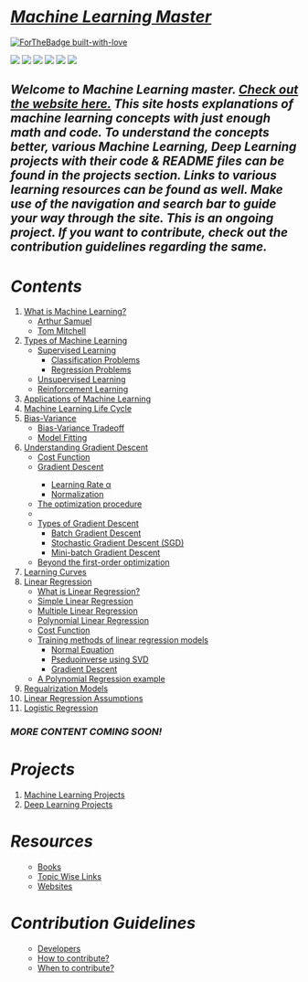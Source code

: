 # [***Machine Learning Master***](https://nvsyashwanth.github.io/machinelearningmaster/)
[![ForTheBadge built-with-love](http://ForTheBadge.com/images/badges/built-with-love.svg)](https://github.com/NvsYashwanth)

![](https://badgen.net/badge/Code/Python/blue?icon=https://simpleicons.org/icons/python.svg&labelColor=cyan&label)    ![](https://badgen.net/badge/Library/ScikitLearn/blue?icon=https://upload.wikimedia.org/wikipedia/commons/0/05/Scikit_learn_logo_small.svg&labelColor=cyan&label)    ![](https://badgen.net/badge/Tools/pandas/blue?icon=https://simpleicons.org/icons/pandas.svg&labelColor=cyan&label)       ![](https://badgen.net/badge/Tools/numpy/blue?icon=https://upload.wikimedia.org/wikipedia/commons/1/1a/NumPy_logo.svg&labelColor=cyan&label)        ![](https://badgen.net/badge/Tools/matplotlib/blue?icon=https://upload.wikimedia.org/wikipedia/en/5/56/Matplotlib_logo.svg&labelColor=cyan&label)    ![](https://badgen.net/badge/icon/JupyterNotebook?icon=awesome&label)

<p align='center'>
<h2><strong><em>Welcome to Machine Learning master.
<a href='https://nvsyashwanth.github.io/machinelearningmaster/'>Check out the website here.</a>
This site hosts explanations of machine learning concepts with just enough math and code.
To understand the concepts better, various Machine Learning, Deep Learning projects with their code & README files can be found in the projects section.
Links to various learning resources can be found as well.
Make use of the navigation and  search bar to guide your way through the site.
This is an ongoing project. If you want to contribute, check out the contribution guidelines regarding the same.</em></strong></h2>
</p>

# ***Contents***
<ol>
 <li><a href='https://nvsyashwanth.github.io/machinelearningmaster/what-is-machine-learning/'>What is Machine Learning?</a>
  <ul>
   <li><a href='https://nvsyashwanth.github.io/machinelearningmaster/what-is-machine-learning/#arthur-samuel-1959'>Arthur Samuel</a></li>
   <li><a href='https://nvsyashwanth.github.io/machinelearningmaster/what-is-machine-learning/#tom-mitchell1997'>Tom Mitchell</a></li>
  </ul>
 </li>
 
   <li><a href='https://nvsyashwanth.github.io/machinelearningmaster/types-of-machine-learning/'>Types of Machine Learning</a>
   <ul>
    <li><a href='https://nvsyashwanth.github.io/machinelearningmaster/types-of-machine-learning/#supervised-learning'>Supervised Learning</a>
     <ul>
       <li><a href='https://nvsyashwanth.github.io/machinelearningmaster/types-of-machine-learning/#classification-problems'>Classification Problems</a></li>
       <li><a href='https://nvsyashwanth.github.io/machinelearningmaster/types-of-machine-learning/#regression-problems'>Regression Problems</a></li>
     </ul>
    </li>
    <li><a href='https://nvsyashwanth.github.io/machinelearningmaster/types-of-machine-learning/#unsupervised-learning'>Unsupervised Learning</a></li>
    <li><a href='https://nvsyashwanth.github.io/machinelearningmaster/types-of-machine-learning/#reinforcement-learning'>Reinforcement Learning</a></li>
   </ul>
 </li>

 <li><a href='https://nvsyashwanth.github.io/machinelearningmaster/applications-of-machine-learning/'>Applications of Machine Learning</a></li>
  
 <li><a href='https://nvsyashwanth.github.io/machinelearningmaster/machine-learning-life-cycle/'>Machine Learning Life Cycle</a></li>
 
 <li><a href="https://nvsyashwanth.github.io/machinelearningmaster/bias-variance/">Bias-Variance</a>
  <ul>
   <li><a href='https://nvsyashwanth.github.io/machinelearningmaster/bias-variance/#bias-variance-trade-off'>Bias-Variance Tradeoff</a></li>
   <li><a href='https://nvsyashwanth.github.io/machinelearningmaster/bias-variance/#model-fitting'>Model Fitting</a></li>
  </ul>
 </li>
 
  <li><a href="https://nvsyashwanth.github.io/machinelearningmaster/understanding-gradient-descent/">Understanding Gradient Descent</a>
  <ul>
   <li><a href='https://nvsyashwanth.github.io/machinelearningmaster/understanding-gradient-descent/#cost-function'>Cost Function</a></li>
   <li><a href='https://nvsyashwanth.github.io/machinelearningmaster/understanding-gradient-descent/#gradient-descent'>Gradient Descent</a></li>
     <ul>
      <li><a href='https://nvsyashwanth.github.io/machinelearningmaster/understanding-gradient-descent/#learning-rate-α'>Learning Rate α</a></li>
      <li><a href='https://nvsyashwanth.github.io/machinelearningmaster/understanding-gradient-descent/#normalization'>Normalization</a></li>
  </ul>
   
   <li><a href='https://nvsyashwanth.github.io/machinelearningmaster/understanding-gradient-descent/#the-optimization-procedure'>The optimization procedure</a></li>
    <li>
    <li><a href='https://nvsyashwanth.github.io/machinelearningmaster/understanding-gradient-descent/#types-of-gradient-descent'>Types of Gradient Descent</a>
      <ul>
      <li><a href='https://nvsyashwanth.github.io/machinelearningmaster/understanding-gradient-descent/#batch-gradient-descent'>Batch Gradient Descent</a></li>
      <li><a href='https://nvsyashwanth.github.io/machinelearningmaster/understanding-gradient-descent/#stochastic-gradient-descent-sgd'>Stochastic Gradient Descent (SGD)</a></li>
      <li><a href='https://nvsyashwanth.github.io/machinelearningmaster/understanding-gradient-descent/#mini-batch-gradient-descent'>Mini-batch Gradient Descent</a></li>
      </ul>
    </li>
    <li><a href='https://nvsyashwanth.github.io/machinelearningmaster/understanding-gradient-descent/#beyond-first-order-optimization'>Beyond the first-order optimization</a></li>
  </li>
  </ul>
 </li>

  <li><a href="https://nvsyashwanth.github.io/machinelearningmaster/learning-curves/">Learning Curves</a></li>
  <li><a href="https://nvsyashwanth.github.io/machinelearningmaster/linear-regression/">Linear Regression</a>
    <ul>
      <li><a href="https://nvsyashwanth.github.io/machinelearningmaster/linear-regression/#what-is-linear-regression">What is Linear Regression?</a></li>
      <li><a href="https://nvsyashwanth.github.io/machinelearningmaster/linear-regression/#simple-linear-regression">Simple Linear Regression</a></li>
      <li><a href="https://nvsyashwanth.github.io/machinelearningmaster/linear-regression/#multiple-linear-regression">Multiple Linear Regression</a></li>
      <li><a href="https://nvsyashwanth.github.io/machinelearningmaster/linear-regression/#polynomial-regression">Polynomial Linear Regression</a></li>
      <li><a href="https://nvsyashwanth.github.io/machinelearningmaster/linear-regression/#cost-function">Cost Function</a></li>
      <li><a href="https://nvsyashwanth.github.io/machinelearningmaster/linear-regression/#training-methods-of-linear-regression-models">Training methods of linear regression models</a>
        <ul>
          <li><a href="https://nvsyashwanth.github.io/machinelearningmaster/linear-regression/">Normal Equation</a></li>
          <li><a href="https://nvsyashwanth.github.io/machinelearningmaster/linear-regression/">Pseduoinverse using SVD</a></li>
          <li><a href="https://nvsyashwanth.github.io/machinelearningmaster/linear-regression/">Gradient Descent</a></li>
        </ul>
      </li>
      <li><a href="https://nvsyashwanth.github.io/machinelearningmaster/linear-regression/#a-polynomial-regression-example">A Polynomial Regression example</a></li>
    </ul>
  </li>
  <li><a href="https://nvsyashwanth.github.io/machinelearningmaster/regularization_models/">Regualrization Models</a></li>
  <li><a href="https://nvsyashwanth.github.io/machinelearningmaster/linear-regression-assumptions/">Linear Regression Assumptions</a></li>
  <li><a href="https://nvsyashwanth.github.io/machinelearningmaster/logistic-regression/">Logistic Regression</a></li>
</ol>

### ***MORE CONTENT COMING SOON!***

# ***Projects***
<ol>
   <li><a href="https://nvsyashwanth.github.io/machinelearningmaster/machine-learning-projects">Machine Learning Projects</a></li>
   <li><a href="https://nvsyashwanth.github.io/machinelearningmaster/deep-learning-projects">Deep Learning Projects</a></li>
</ol>

# ***Resources***
<ol>
  <ul>
   <li><a href="https://nvsyashwanth.github.io/machinelearningmaster/resources/#books">Books</a></li>
   <li><a href="https://nvsyashwanth.github.io/machinelearningmaster/resources/#topic-wise-links">Topic Wise Links</a></li>
   <li><a href="https://nvsyashwanth.github.io/machinelearningmaster/resources/#websites">Websites</a></li>
  </ul>
</ol>


# ***Contribution Guidelines***
<ol>
  <ul>
   <li><a href="https://nvsyashwanth.github.io/machinelearningmaster/contribution-guidelines/#developers">Developers</a></li>
   <li><a href="https://nvsyashwanth.github.io/machinelearningmaster/contribution-guidelines/#how-to-contribute">How to contribute?</a></li>
   <li><a href="https://nvsyashwanth.github.io/machinelearningmaster/contribution-guidelines/#when-to-contribute">When to contribute?</a></li>
  </ul>
</ol>
